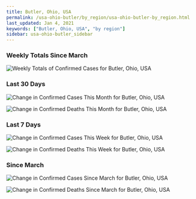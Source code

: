 ```yaml
---
title: Butler, Ohio, USA
permalink: /usa-ohio-butler/by_region/usa-ohio-butler-by_region.html
last_updated: Jan 4, 2021
keywords: ["Butler, Ohio, USA", "by region"]
sidebar: usa-ohio-butler_sidebar
---
```


<h3>Weekly Totals Since March</h3>

![Weekly Totals of Confirmed Cases for Butler, Ohio, USA](/covid_tracker/images/graphs/usa-ohio-butler-weekly_totals_graph.png)

<h3>Last 30 Days</h3>

![Change in Confirmed Cases This Month for Butler, Ohio, USA](/covid_tracker/images/graphs/usa-ohio-butler-delta_confirmed-30_days_graph.png)

![Change in Confirmed Deaths This Month for Butler, Ohio, USA](/covid_tracker/images/graphs/usa-ohio-butler-delta_deaths-30_days_graph.png)

<h3>Last 7 Days</h3>

![Change in Confirmed Cases This Week for Butler, Ohio, USA](/covid_tracker/images/graphs/usa-ohio-butler-delta_confirmed-7_days_graph.png)

![Change in Confirmed Deaths This Week for Butler, Ohio, USA](/covid_tracker/images/graphs/usa-ohio-butler-delta_deaths-7_days_graph.png)

<h3>Since March</h3>

![Change in Confirmed Cases Since March for Butler, Ohio, USA](/covid_tracker/images/graphs/usa-ohio-butler-delta_confirmed-since_march_graph.png)

![Change in Confirmed Deaths Since March for Butler, Ohio, USA](/covid_tracker/images/graphs/usa-ohio-butler-delta_deaths-since_march_graph.png)
